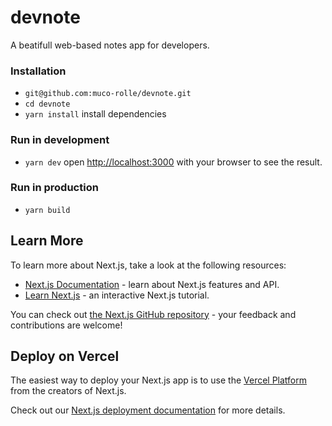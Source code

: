 # devnote

A beatifull web-based notes app for developers.

### Installation

- `git@github.com:muco-rolle/devnote.git`
- `cd devnote`
- `yarn install` install dependencies

### Run in development

- `yarn dev` open [http://localhost:3000](http://localhost:3000) with your browser to see the result.

### Run in production

- `yarn build`

## Learn More

To learn more about Next.js, take a look at the following resources:

- [Next.js Documentation](https://nextjs.org/docs) - learn about Next.js features and API.
- [Learn Next.js](https://nextjs.org/learn) - an interactive Next.js tutorial.

You can check out [the Next.js GitHub repository](https://github.com/vercel/next.js/) - your feedback and contributions are welcome!

## Deploy on Vercel

The easiest way to deploy your Next.js app is to use the [Vercel Platform](https://vercel.com/import?utm_medium=default-template&filter=next.js&utm_source=create-next-app&utm_campaign=create-next-app-readme) from the creators of Next.js.

Check out our [Next.js deployment documentation](https://nextjs.org/docs/deployment) for more details.
